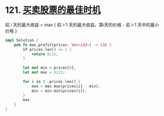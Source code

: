 # 121. [买卖股票的最佳时机](https://leetcode-cn.com/problems/best-time-to-buy-and-sell-stock/)

前 i 天的最大收益 = max { 前 i-1 天的最大收益，第i天的价格 - 前 i-1 天中的最小价格 }

```rust
impl Solution {
    pub fn max_profit(prices: Vec<i32>) -> i32 {
        if prices.len() <= 1 {
            return 0i32;
        }
        
        let mut min = prices[0];
        let mut max = 0i32;
        
        for i in 0..prices.len() {
            max = max.max(prices[i] - min);
            min = min.min(prices[i]);
        }
        max
    }
}
```

